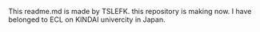 This readme.md is made by TSLEFK.
this repository is making now.
I have belonged to ECL on KINDAI univercity in Japan.
 
